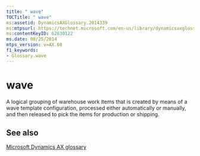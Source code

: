 ```yaml
---
title: " wave"
TOCTitle: " wave"
ms:assetid: DynamicsAXGlossary.2014339
ms:mtpsurl: https://technet.microsoft.com/en-us/library/dynamicsaxglossary.2014339(v=AX.60)
ms:contentKeyID: 62830122
ms.date: 08/25/2014
mtps_version: v=AX.60
f1_keywords:
- Glossary.wave
---
```


# wave

A logical grouping of warehouse work items that is created by means of a wave template configuration, processed either automatically or manually, and then released to pick the items for production or shipping.

## See also

[Microsoft Dynamics AX glossary](glossary/microsoft-dynamics-ax-glossary.md)

  


